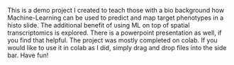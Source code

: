 This is a demo project I created to teach those with a bio background how Machine-Learning can be used to predict and map target phenotypes in a histo slide. The additional benefit of using ML on top of spatial transcriptomics is explored. There is a powerpoint presentation as well, if you find that helpful. The project was mostly completed on colab. If you would like to use it in colab as I did, simply drag and drop files into the side bar. Have fun!
